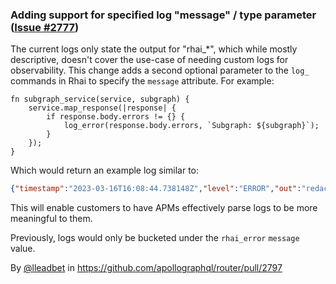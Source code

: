 ### Adding support for specified log "message" / type parameter ([Issue #2777](https://github.com/apollographql/router/issues/2777))

The current logs only state the output for "rhai_*", which while mostly descriptive, doesn't cover the use-case of needing custom logs for observability. This change adds a second optional parameter to the `log_` commands in Rhai to specify the `message` attribute. For example: 

```rhai
fn subgraph_service(service, subgraph) {
    service.map_response(|response| {
        if response.body.errors != {} {
            log_error(response.body.errors, `Subgraph: ${subgraph}`);
        }
    });
}
```

Which would return an example log similar to: 

```json
{"timestamp":"2023-03-16T16:08:44.738148Z","level":"ERROR","out":"redacted","message":"Subgraph: 2"}
```

This will enable customers to have APMs effectively parse logs to be more meaningful to them. 

Previously, logs would only be bucketed under the `rhai_error` `message` value.

By [@lleadbet](https://github.com/lleadbet) in https://github.com/apollographql/router/pull/2797
